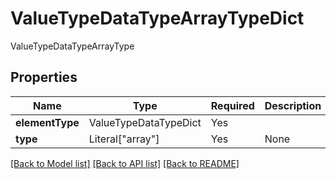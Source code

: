 # ValueTypeDataTypeArrayTypeDict

ValueTypeDataTypeArrayType

## Properties
| Name | Type | Required | Description |
| ------------ | ------------- | ------------- | ------------- |
**elementType** | ValueTypeDataTypeDict | Yes |  |
**type** | Literal["array"] | Yes | None |


[[Back to Model list]](../../../../README.md#models-v2-link) [[Back to API list]](../../../../README.md#apis-v2-link) [[Back to README]](../../../../README.md)
